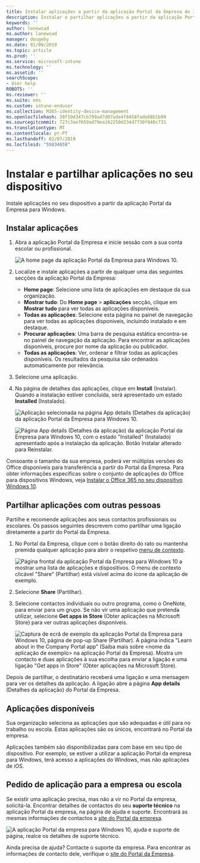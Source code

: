 ```yaml
---
title: Instalar aplicações a partir da aplicação Portal da Empresa do Intune para Windows
description: Instalar e partilhar aplicações a partir da aplicação Portal da empresa para Windows
keywords: ''
author: lenewsad
ms.author: lanewsad
manager: dougeby
ms.date: 01/09/2019
ms.topic: article
ms.prod: ''
ms.service: microsoft-intune
ms.technology: ''
ms.assetid: ''
searchScope:
- User help
ROBOTS: ''
ms.reviewer: ''
ms.suite: ems
ms.custom: intune-enduser
ms.collection: M365-identity-device-management
ms.openlocfilehash: 39f19d347cb799a47d07ade4f8458fade68b1b99
ms.sourcegitcommit: 727c3ae7659ad79ea162250d234d7730f840c731
ms.translationtype: MT
ms.contentlocale: pt-PT
ms.lasthandoff: 02/07/2019
ms.locfileid: "55834658"
---
```

# <a name="install-and-share-apps-on-your-device"></a>Instalar e partilhar aplicações no seu dispositivo
Instale aplicações no seu dispositivo a partir da aplicação Portal da Empresa para Windows.

## <a name="install-apps"></a>Instalar aplicações

1. Abra a aplicação Portal da Empresa e inicie sessão com a sua conta escolar ou profissional.  

    ![A home page da aplicação Portal da Empresa para Windows 10.](./media/RS1_AppDetailsPage_Installed_03.png)    
2. Localize e instale aplicações a partir de qualquer uma das seguintes secções da aplicação Portal da Empresa:  

    * **Home page**: Selecione uma lista de aplicações em destaque da sua organização.  
    * **Mostrar tudo**: Do **Home page** > **aplicações** secção, clique em **Mostrar tudo** para ver todas as aplicações disponíveis.  
    * **Todas as aplicações**: Selecione esta página no painel de navegação para ver todas as aplicações disponíveis, incluindo instalado e em destaque.  
    * **Procurar aplicações**: Uma barra de pesquisa estática encontra-se no painel de navegação da aplicação.  Para encontrar as aplicações disponíveis, procure por nome da aplicação ou publicador.  
    * **Todas as aplicações**: Ver, ordenar e filtrar todas as aplicações disponíveis. Os resultados da pesquisa são ordenados automaticamente por relevância.  

3. Selecione uma aplicação.   
4. Na página de detalhes das aplicações, clique em **Install** (Instalar). Quando a instalação estiver concluída, será apresentado um estado **Installed** (Instalado).  

    ![Aplicação selecionada na página App details (Detalhes da aplicação) da aplicação Portal da Empresa para Windows 10.](./media/RS1_AppDetailsPage_Installed_02.png)  
    
    ![Página App details (Detalhes da aplicação) da aplicação Portal da Empresa para Windows 10, com o estado "Installed" (Instalado) apresentado após a instalação da aplicação. Botão Instalar alterado para Reinstalar.](./media/RS1_AppDetailsPage_Installed_01.png)    

 Consoante o tamanho da sua empresa, poderá ver múltiplas versões do Office disponíveis para transferência a partir do Portal da Empresa. Para obter informações específicas sobre o conjunto de aplicações do Office para dispositivos Windows, veja [Instalar o Office 365 no seu dispositivo Windows 10](./install-office-windows.md).

## <a name="share-apps-with-others"></a>Partilhar aplicações com outras pessoas  
Partilhe e recomende aplicações aos seus contactos profissionais ou escolares. Os passos seguintes descrevem como partilhar uma ligação diretamente a partir do Portal da Empresa.

1. No Portal da Empresa, clique com o botão direito do rato ou mantenha premida qualquer aplicação para abrir o respetivo [menu de contexto](https://docs.microsoft.com//windows/uwp/design/controls-and-patterns/menus).  

    ![Página frontal da aplicação Portal da Empresa para Windows 10 a mostrar uma lista de aplicações e dispositivos. O menu de contexto clicável "Share" (Partilhar) está visível acima do ícone da aplicação de exemplo. ](./media/1808_ShareContext_CP_Windows.png)  

2. Selecione **Share** (Partilhar).
3. Selecione contactos individuais ou outro programa, como o OneNote, para enviar para um grupo. Se não vir uma aplicação que pretenda utilizar, selecione **Get apps in Store** (Obter aplicações na Microsoft Store) para ver outras aplicações disponíveis.  

    ![Captura de ecrã de exemplo da aplicação Portal da Empresa para Windows 10, página de pop-up Share (Partilhar). A página indica "Learn about <example app name> in the Company Portal app" (Saiba mais sobre <nome da aplicação de exemplo> na aplicação Portal da Empresa). Mostra um contacto e duas aplicações à sua escolha para enviar a ligação e uma ligação "Get apps in Store" (Obter aplicações na Microsoft Store). ](./media/1808_ShareApps_CP_Windows.png) 

Depois de partilhar, o destinatário receberá uma ligação e uma mensagem para ver os detalhes da aplicação. A ligação abre a página **App details** (Detalhes da aplicação) do Portal da Empresa. 

## <a name="available-apps"></a>Aplicações disponíveis  

Sua organização seleciona as aplicações que são adequadas e útil para no trabalho ou escola. Estas aplicações são os únicos, encontrará no Portal da empresa.  

Aplicações também são disponibilizadas para com base em seu tipo de dispositivo. Por exemplo, se estiver a utilizar a aplicação Portal da empresa para Windows, terá acesso a aplicações do Windows, mas não aplicações de iOS.  

## <a name="request-an-app-for-work-or-school"></a>Pedido de aplicação para a empresa ou escola  
Se existir uma aplicação precisa, mas não a vir no Portal da empresa, solicitá-la. Encontrar detalhes de contactos do seu **suporte técnico** na aplicação Portal da empresa, na página de ajuda e suporte. Encontrará as mesmas informações de contactos a [site do Portal da empresa](https://go.microsoft.com/fwlink/?linkid=2010980).    

  ![A aplicação Portal da empresa para Windows 10, ajuda e suporte de página, realce os detalhes de suporte técnico. ](./media/1812_UCP_Help_Support_helpdesk.png)  


Ainda precisa de ajuda? Contacte o suporte da empresa. Para encontrar as informações de contacto dele, verifique o [site do Portal da Empresa](https://go.microsoft.com/fwlink/?linkid=2010980).  
